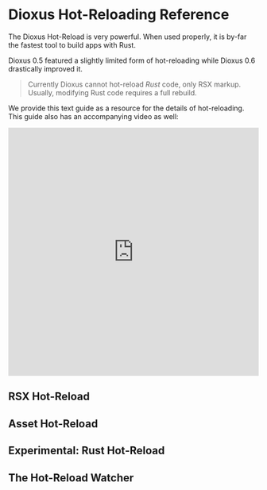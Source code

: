 # Dioxus Hot-Reloading Reference

The Dioxus Hot-Reload is very powerful. When used properly, it is by-far the fastest tool to build apps with Rust.

Dioxus 0.5 featured a slightly limited form of hot-reloading while Dioxus 0.6 drastically improved it.

> Currently Dioxus cannot hot-reload *Rust* code, only RSX markup. Usually, modifying Rust code requires a full rebuild.

We provide this text guide as a resource for the details of hot-reloading. This guide also has an accompanying video as well:


<iframe style="width: 100%" height="500px" class="centered-overflow" src="https://www.youtube.com/embed/Q4Xzz8OJEoc" title="Dioxus 0.6" frameborder="0" allow="accelerometer; autoplay; clipboard-write; encrypted-media; gyroscope; picture-in-picture; web-share" referrerpolicy="strict-origin-when-cross-origin" allowfullscreen></iframe>


## RSX Hot-Reload

## Asset Hot-Reload

## Experimental: Rust Hot-Reload

## The Hot-Reload Watcher
